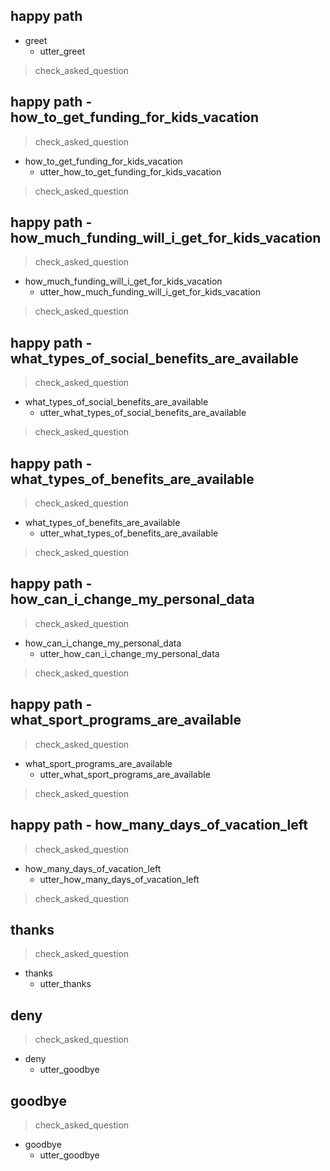 ## happy path
* greet
  - utter_greet
> check_asked_question

## happy path - how_to_get_funding_for_kids_vacation
> check_asked_question
* how_to_get_funding_for_kids_vacation
  - utter_how_to_get_funding_for_kids_vacation
> check_asked_question
  
## happy path - how_much_funding_will_i_get_for_kids_vacation
> check_asked_question
* how_much_funding_will_i_get_for_kids_vacation
  - utter_how_much_funding_will_i_get_for_kids_vacation
> check_asked_question

## happy path - what_types_of_social_benefits_are_available
> check_asked_question
* what_types_of_social_benefits_are_available
  - utter_what_types_of_social_benefits_are_available
> check_asked_question
  
## happy path - what_types_of_benefits_are_available
> check_asked_question
* what_types_of_benefits_are_available
  - utter_what_types_of_benefits_are_available
> check_asked_question

## happy path - how_can_i_change_my_personal_data
> check_asked_question
* how_can_i_change_my_personal_data
  - utter_how_can_i_change_my_personal_data
> check_asked_question

## happy path - what_sport_programs_are_available
> check_asked_question
* what_sport_programs_are_available
  - utter_what_sport_programs_are_available
> check_asked_question

## happy path - how_many_days_of_vacation_left
> check_asked_question
* how_many_days_of_vacation_left
  - utter_how_many_days_of_vacation_left
> check_asked_question

## thanks
> check_asked_question
* thanks
  - utter_thanks
  
## deny
> check_asked_question
* deny
  - utter_goodbye
  
## goodbye
> check_asked_question
* goodbye
  - utter_goodbye